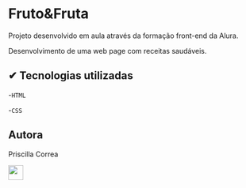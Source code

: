 
<h1>Fruto&Fruta</h1>

Projeto desenvolvido em aula através da formação front-end da Alura.

Desenvolvimento de uma web page com receitas saudáveis.



<h2> ✔ Tecnologias utilizadas</h2>

-`HTML`

-`CSS`



<h2>Autora</h2>

Priscilla Correa

 <img src="https://cdn.jsdelivr.net/gh/devicons/devicon/icons/linkedin/linkedin-original.svg" width=30px>
